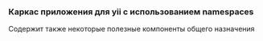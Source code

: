 ### Каркас приложения для yii с использованием namespaces

Содержит также некоторые полезные компоненты общего назначения 
